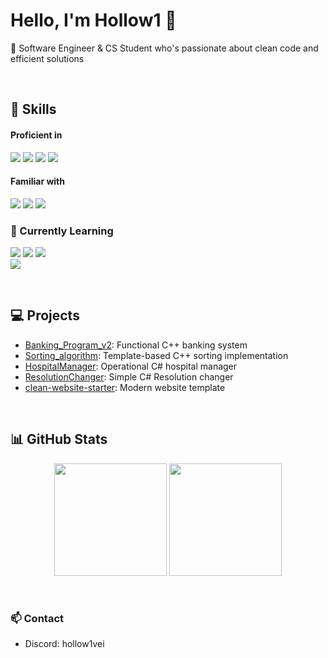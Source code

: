 # Hello, I'm Hollow1 👋

💜 Software Engineer & CS Student who's passionate about clean code and efficient solutions

<br>

## 🔨 Skills

#### Proficient in
<p align="left">
  <img src="https://img.shields.io/badge/-HTML5-E34F26?style=flat-square&logo=html5&logoColor=white" />
  <img src="https://img.shields.io/badge/-CSS3-1572B6?style=flat-square&logo=css3&logoColor=white" />
  <img src="https://img.shields.io/badge/-C-00599C?style=flat-square&logo=c&logoColor=white" />
  <img src="https://img.shields.io/badge/-C++-00599C?style=flat-square&logo=c%2B%2B&logoColor=white" />
</p>

#### Familiar with
<p align="left">
  <img src="https://img.shields.io/badge/-JavaScript-F7DF1E?style=flat-square&logo=javascript&logoColor=black" />
  <img src="https://img.shields.io/badge/-Vue.js-35495E?style=flat-square&logo=vue.js&logoColor=4FC08D" />
  <img src="https://img.shields.io/badge/-React-20232A?style=flat-square&logo=react&logoColor=61DAFB" />
</p>

### 🌱 Currently Learning
<p align="left">
  <img src="https://img.shields.io/badge/-Advanced%20C++-00599C?style=flat-square&logo=c%2B%2B&logoColor=white" />
  <img src="https://img.shields.io/badge/-Advanced%20C%23-239120?style=flat-square&logo=c-sharp&logoColor=white" />
  <img src="https://img.shields.io/badge/-Advanced%20JavaScript-F7DF1E?style=flat-square&logo=javascript&logoColor=black" />
  <br/>
  <img src="https://img.shields.io/badge/-Unity-000000?style=flat-square&logo=unity&logoColor=white" />
</p>

<br>

## 💻 Projects
- [Banking_Program_v2](https://github.com/Ho11ow1/Banking_Program_v2): Functional C++ banking system
- [Sorting_algorithm](https://github.com/Ho11ow1/Sorting_algorithm): Template-based C++ sorting implementation
- [HospitalManager](https://github.com/Ho11ow1/HospitalManager): Operational C# hospital manager
- [ResolutionChanger](https://github.com/Ho11ow1/ResolutionChanger): Simple C# Resolution changer
- [clean-website-starter](https://github.com/Ho11ow1/clean-website-starter): Modern website template

<br>

## 📊 GitHub Stats
<p align="center">
  <img height="180em" src="https://github-readme-stats.vercel.app/api?username=Ho11ow1&show_icons=true&theme=midnight-purple&bg_color=0D1117&hide_border=true&cache_seconds=1800" />
  <img height="180em" src="https://github-readme-stats.vercel.app/api/top-langs/?username=Ho11ow1&layout=compact&theme=midnight-purple&bg_color=0D1117&hide_border=true&hide=vue&cache_seconds=1800" />
</p>

<br>

### 📫 Contact
- Discord: hollow1vei
